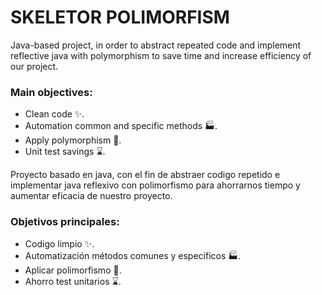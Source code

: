 # SKELETOR POLIMORFISM

Java-based project, in order to abstract repeated code and implement reflective java with polymorphism to save time and increase efficiency of our project.
### Main objectives:
- Clean code ✨.
- Automation common and specific methods 🏭.
- Apply polymorphism 🌈.
- Unit test savings ⌛.


Proyecto basado en java, con el fin de abstraer codigo repetido e implementar java reflexivo con polimorfismo para ahorrarnos tiempo y aumentar eficacia de nuestro proyecto.
### Objetivos principales:
- Codigo limpio ✨.
- Automatización métodos comunes y específicos 🏭.
- Aplicar polimorfismo 🌈.
- Ahorro test unitarios ⌛.
